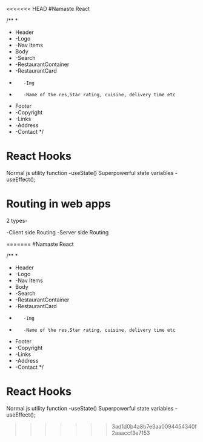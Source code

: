 <<<<<<< HEAD
#Namaste React

/**
 * 
 * Header
 * -Logo
 * -Nav Items
 * Body
 * -Search
 * -RestaurantContainer
 *   -RestaurantCard
 *        -Img
 *        -Name of the res,Star rating, cuisine, delivery time etc
 * Footer
 * -Copyright
 * -Links
 * -Address
 * -Contact
 */



 # React Hooks
 Normal js utility function
 -useState()  Superpowerful state variables
 -useEffect();


 # Routing in web apps
 2 types-

 -Client side Routing
 -Server side Routing




=======
#Namaste React

/**
 * 
 * Header
 * -Logo
 * -Nav Items
 * Body
 * -Search
 * -RestaurantContainer
 *   -RestaurantCard
 *        -Img
 *        -Name of the res,Star rating, cuisine, delivery time etc
 * Footer
 * -Copyright
 * -Links
 * -Address
 * -Contact
 */



 # React Hooks
 Normal js utility function
 -useState()  Superpowerful state variables
 -useEffect();



>>>>>>> 3ad1d0b4a8b7e3aa0094454340f2aaaccf3e7153
